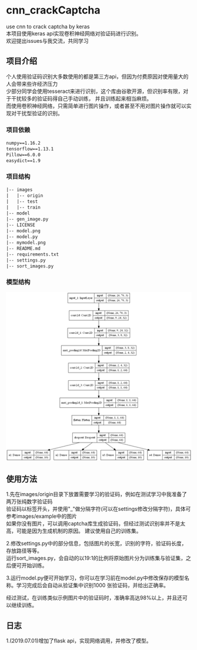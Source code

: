 # cnn_crackCaptcha
use cnn to crack captcha by keras  
本项目使用keras api实现卷积神经网络对验证码进行识别。  
欢迎提出issues与我交流，共同学习


## 项目介绍
个人使用验证码识别大多数使用的都是第三方api，但因为付费原因对使用量大的人会带来些许经济压力  
少部分同学会使用tesseract来进行识别，这个库由谷歌开源，但识别率有限，对于干扰较多的验证码得自己手动训练，
并且训练起来相当麻烦。  
而使用卷积神经网络，只需简单进行图片操作，或者甚至不用对图片操作就可以实现对干扰型验证的识别。

### 项目依赖
```
numpy==1.16.2 
tensorflow==1.13.1 
Pillow==6.0.0 
easydict==1.9 
```

### 项目结构
```
|-- images
|   |-- origin
|   |-- test
|   |-- train
|-- model
|-- gen_image.py
|-- LICENSE
|-- model.png
|-- model.py
|-- mymodel.png
|-- README.md
|-- requirements.txt
|-- settings.py
|-- sort_images.py
```

### 模型结构
![model](https://github.com/zer0e/cnn_crackCaptcha/raw/master/mymodel.png)

## 使用方法
1.先在images/origin目录下放置需要学习的验证码，例如在测试学习中我准备了两万张纯数字验证码  
验证码以标签开头，并使用"_"做分隔字符(可以在settings修改分隔字符)，具体可参考images/example中的图片  
如果你没有图片，可以调用captcha库生成验证码，但经过测试识别率并不是太高，可能是因为生成机制的原因。
建议使用自己的训练集。    

2.修改settings.py中的部分信息，包括图片的长宽，识别的字符，验证码长度，存放路径等等。  
运行sort_images.py，会自动的以19:1的比例将原始图片分为训练集与验证集，之后便可开始训练。

3.运行model.py便可开始学习，你可以在学习前在model.py中修改保存的模型名称。学习完成后会自动从验证集中识别1000
张验证码，并给出正确率。    

经过测试，在训练类似示例图片中的验证码时，准确率高达98%以上，并且还可以继续训练。


## 日志
1.(2019.07.01)增加了flask api，实现网络调用，并修改了模型。 





